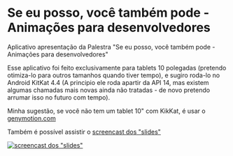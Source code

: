 Se eu posso, você também pode - Animações para desenvolvedores
======

Aplicativo apresentação da Palestra "Se eu posso, você também pode - Animações para desenvolvedores"

Esse aplicativo foi feito exclusivamente para tablets 10 polegadas (pretendo otimiza-lo para outros tamanhos quando tiver tempo), e sugiro roda-lo no Android KitKat 4.4 (A principio ele roda apartir da API 14, mas existem algumas chamadas mais novas ainda não tratadas - de novo pretendo arrumar isso no futuro com tempo).

Minha sugestão, se você não tem um tablet 10" com KikKat, é usar o [genymotion.com](http://genymotion.com)

Também é possível assistir o [screencast dos "slides"](https://www.youtube.com/watch?v=j0LQmyNrIKU)

[![screencast dos "slides"](http://img.youtube.com/vi/j0LQmyNrIKU/0.jpg)](https://www.youtube.com/watch?v=j0LQmyNrIKU)
